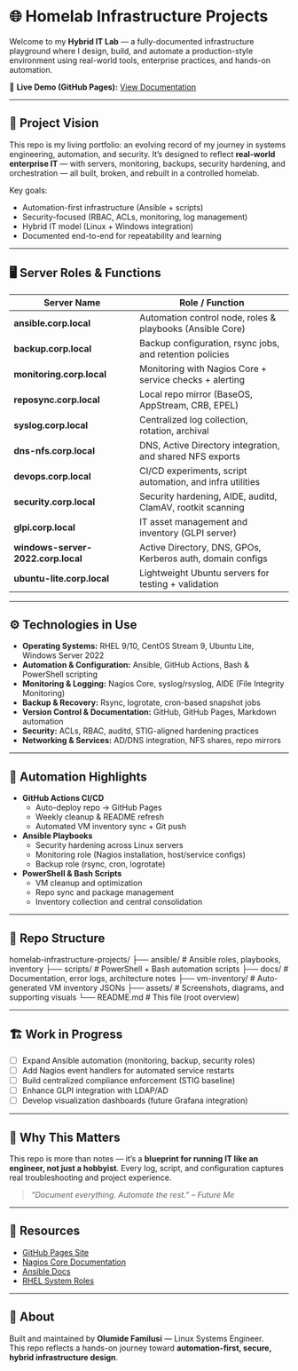 ﻿# 🌐 Homelab Infrastructure Projects

Welcome to my **Hybrid IT Lab** — a fully-documented infrastructure playground where I design, build, and automate a production-style environment using real-world tools, enterprise practices, and hands-on automation.

🔗 **Live Demo (GitHub Pages):** [View Documentation](https://lummidizzle.github.io/homelab-infrastructure-projects/)

---

## 🚀 Project Vision

This repo is my living portfolio: an evolving record of my journey in systems engineering, automation, and security. It’s designed to reflect **real-world enterprise IT** — with servers, monitoring, backups, security hardening, and orchestration — all built, broken, and rebuilt in a controlled homelab.

Key goals:
- Automation-first infrastructure (Ansible + scripts)
- Security-focused (RBAC, ACLs, monitoring, log management)
- Hybrid IT model (Linux + Windows integration)
- Documented end-to-end for repeatability and learning

---

## 🖥️ Server Roles & Functions

| Server Name              | Role / Function                                                |
|---------------------------|---------------------------------------------------------------|
| **ansible.corp.local**    | Automation control node, roles & playbooks (Ansible Core)     |
| **backup.corp.local**     | Backup configuration, rsync jobs, and retention policies      |
| **monitoring.corp.local** | Monitoring with Nagios Core + service checks + alerting       |
| **reposync.corp.local**   | Local repo mirror (BaseOS, AppStream, CRB, EPEL)              |
| **syslog.corp.local**     | Centralized log collection, rotation, archival                |
| **dns-nfs.corp.local**    | DNS, Active Directory integration, and shared NFS exports     |
| **devops.corp.local**     | CI/CD experiments, script automation, and infra utilities     |
| **security.corp.local**   | Security hardening, AIDE, auditd, ClamAV, rootkit scanning    |
| **glpi.corp.local**       | IT asset management and inventory (GLPI server)              |
| **windows-server-2022.corp.local** | Active Directory, DNS, GPOs, Kerberos auth, domain configs |
| **ubuntu-lite.corp.local** | Lightweight Ubuntu servers for testing + validation         |

---

## ⚙️ Technologies in Use

- **Operating Systems:** RHEL 9/10, CentOS Stream 9, Ubuntu Lite, Windows Server 2022
- **Automation & Configuration:** Ansible, GitHub Actions, Bash & PowerShell scripting
- **Monitoring & Logging:** Nagios Core, syslog/rsyslog, AIDE (File Integrity Monitoring)
- **Backup & Recovery:** Rsync, logrotate, cron-based snapshot jobs
- **Version Control & Documentation:** GitHub, GitHub Pages, Markdown automation
- **Security:** ACLs, RBAC, auditd, STIG-aligned hardening practices
- **Networking & Services:** AD/DNS integration, NFS shares, repo mirrors

---

## 🤖 Automation Highlights

- **GitHub Actions CI/CD**
  - Auto-deploy repo → GitHub Pages
  - Weekly cleanup & README refresh
  - Automated VM inventory sync + Git push
- **Ansible Playbooks**
  - Security hardening across Linux servers
  - Monitoring role (Nagios installation, host/service configs)
  - Backup role (rsync, cron, logrotate)
- **PowerShell & Bash Scripts**
  - VM cleanup and optimization
  - Repo sync and package management
  - Inventory collection and central consolidation

---

## 📂 Repo Structure

homelab-infrastructure-projects/
  ├── ansible/        # Ansible roles, playbooks, inventory
  ├── scripts/        # PowerShell + Bash automation scripts
  ├── docs/           # Documentation, error logs, architecture notes
  ├── vm-inventory/   # Auto-generated VM inventory JSONs
  ├── assets/         # Screenshots, diagrams, and supporting visuals
  └── README.md       # This file (root overview)

---

## 🏗️ Work in Progress

- [ ] Expand Ansible automation (monitoring, backup, security roles)
- [ ] Add Nagios event handlers for automated service restarts
- [ ] Build centralized compliance enforcement (STIG baseline)
- [ ] Enhance GLPI integration with LDAP/AD
- [ ] Develop visualization dashboards (future Grafana integration)

---

## 📖 Why This Matters

This repo is more than notes — it’s a **blueprint for running IT like an engineer, not just a hobbyist**. Every log, script, and configuration captures real troubleshooting and project experience.

> *“Document everything. Automate the rest.” – Future Me*

---

## 🔗 Resources

- [GitHub Pages Site](https://lummidizzle.github.io/homelab-infrastructure-projects/)
- [Nagios Core Documentation](https://www.nagios.org/documentation/)
- [Ansible Docs](https://docs.ansible.com/)
- [RHEL System Roles](https://access.redhat.com/articles/3050101)

---

## 📌 About

Built and maintained by **Olumide Familusi** — Linux Systems Engineer.  
This repo reflects a hands-on journey toward **automation-first, secure, hybrid infrastructure design**.



